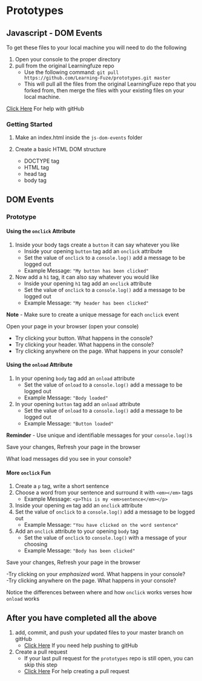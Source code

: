 # Prototypes

## Javascript - DOM Events

To get these files to your local machine you will need to do the following

1. Open your console to the proper directory
2. pull from the original Learningfuze repo
	- Use the following command:
		`git pull https://github.com/Learning-Fuze/prototypes.git master`
	- This will pull all the files from the original LearningFuze repo that you forked from, then merge the files with your existing files on your local machine.

<a href="https://github.com/Learning-Fuze/git-workflow#github-workflow">Click Here</a> For help with gitHub 

### Getting Started

1. Make an index.html inside the `js-dom-events` folder

2. Create a basic HTML DOM structure
	- DOCTYPE tag
	- HTML tag
	- head tag
	- body tag

## DOM Events

### Prototype

#### Using the `onclick` Attribute

1. Inside your body tags create a `button` it can say whatever you like
	- Inside your opening `button` tag add an `onclick` attribute
	- Set the value of `onclick` to a `console.log()` add a message to be logged out
	- Example Message: `"My button has been clicked"`
2. Now add a `h1` tag, it can also say whatever you would like
	- Inside your opening `h1` tag add an `onclick` attribute
	- Set the value of `onclick` to a `console.log()` add a message to be logged out
	- Example Message: `"My header has been clicked"`

**Note** - Make sure to create a unique message for each `onclick` event

Open your page in your browser (open your console)

- Try clicking your button. What happens in the console?
- Try clicking your header. What happens in the console?
- Try clicking anywhere on the page. What happens in your console?

#### Using the `onload` Attribute

1. In your opening `body` tag  add an `onload` attribute
	- Set the value of `onload` to a `console.log()` add a message to be logged out
	- Example Message: `"Body loaded"`
2. In your opening `button` tag add an `onload` attribute
	- Set the value of `onload` to a `console.log()` add a message to be logged out
	- Example Message: `"Button loaded"`

**Reminder** - Use unique and identifiable messages for your `console.log()`s

Save your changes, 
Refresh your page in the browser

What load messages did you see in your console?

#### More `onclick` Fun

1. Create a `p` tag, write a short sentence
2. Choose a word from your sentence and surround it with `<em></em>` tags
	- Example Message: `<p>This is my <em>sentence</em></p>`
3. Inside your opening `em` tag add an `onclick` attribute
4. Set the value of `onclick` to a `console.log()` add a message to be logged out
	- Example Message: `"You have clicked on the word sentence"`
5. Add an `onclick` attribute to your opening `body` tag
	- Set the value of `onclick` to `console.log()` with a message of your choosing
	- Example Message: `"Body has been clicked"`

Save your changes, 
Refresh your page in the browser

-Try clicking on your *emphasized* word. What happens in your console?<br>
-Try clicking anywhere on the page. What happens in your console?  

Notice the differences between where and how `onclick` works verses how `onload` works

## After you have completed all the above

1. add, commit, and push your updated files to your master branch on gitHub
	- <a href="https://github.com/Learning-Fuze/git-workflow#step-4---pushing-your-work-back-to-github">Click Here</a> If you need help pushing to gitHub
2. Create a pull request
	- If your last pull request for the `prototypes` repo is still open, you can skip this step
	- <a href="https://github.com/Learning-Fuze/git-workflow#step-5---creating-a-pull-request-1">Click Here</a> For help creating a pull request
